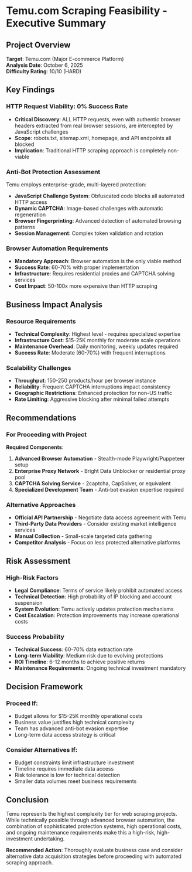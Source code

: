 # Temu.com Scraping Feasibility - Executive Summary

## Project Overview
**Target**: Temu.com (Major E-commerce Platform)  
**Analysis Date**: October 6, 2025  
**Difficulty Rating**: 10/10 (HARD)  

## Key Findings

### HTTP Request Viability: 0% Success Rate
- **Critical Discovery**: ALL HTTP requests, even with authentic browser headers extracted from real browser sessions, are intercepted by JavaScript challenges
- **Scope**: robots.txt, sitemap.xml, homepage, and API endpoints all blocked
- **Implication**: Traditional HTTP scraping approach is completely non-viable

### Anti-Bot Protection Assessment
Temu employs enterprise-grade, multi-layered protection:
- **JavaScript Challenge System**: Obfuscated code blocks all automated HTTP access
- **Dynamic CAPTCHA**: Image-based challenges with automatic regeneration
- **Browser Fingerprinting**: Advanced detection of automated browsing patterns
- **Session Management**: Complex token validation and rotation

### Browser Automation Requirements
- **Mandatory Approach**: Browser automation is the only viable method
- **Success Rate**: 60-70% with proper implementation
- **Infrastructure**: Requires residential proxies and CAPTCHA solving services
- **Cost Impact**: 50-100x more expensive than HTTP scraping

## Business Impact Analysis

### Resource Requirements
- **Technical Complexity**: Highest level - requires specialized expertise
- **Infrastructure Cost**: $15-25K monthly for moderate scale operations
- **Maintenance Overhead**: Daily monitoring, weekly updates required
- **Success Rate**: Moderate (60-70%) with frequent interruptions

### Scalability Challenges
- **Throughput**: 150-250 products/hour per browser instance
- **Reliability**: Frequent CAPTCHA interruptions impact consistency
- **Geographic Restrictions**: Enhanced protection for non-US traffic
- **Rate Limiting**: Aggressive blocking after minimal failed attempts

## Recommendations

### For Proceeding with Project
**Required Components**:
1. **Advanced Browser Automation** - Stealth-mode Playwright/Puppeteer setup
2. **Enterprise Proxy Network** - Bright Data Unblocker or residential proxy pool
3. **CAPTCHA Solving Service** - 2captcha, CapSolver, or equivalent
4. **Specialized Development Team** - Anti-bot evasion expertise required

### Alternative Approaches
- **Official API Partnership** - Negotiate data access agreement with Temu
- **Third-Party Data Providers** - Consider existing market intelligence services
- **Manual Collection** - Small-scale targeted data gathering
- **Competitor Analysis** - Focus on less protected alternative platforms

## Risk Assessment

### High-Risk Factors
- **Legal Compliance**: Terms of service likely prohibit automated access
- **Technical Detection**: High probability of IP blocking and account suspension
- **System Evolution**: Temu actively updates protection mechanisms
- **Cost Escalation**: Protection improvements may increase operational costs

### Success Probability
- **Technical Success**: 60-70% data extraction rate
- **Long-term Viability**: Medium risk due to evolving protections
- **ROI Timeline**: 6-12 months to achieve positive returns
- **Maintenance Requirements**: Ongoing technical investment mandatory

## Decision Framework

### Proceed If:
- Budget allows for $15-25K monthly operational costs
- Business value justifies high technical complexity
- Team has advanced anti-bot evasion expertise
- Long-term data access strategy is critical

### Consider Alternatives If:
- Budget constraints limit infrastructure investment
- Timeline requires immediate data access
- Risk tolerance is low for technical detection
- Smaller data volumes meet business requirements

## Conclusion

Temu represents the highest complexity tier for web scraping projects. While technically possible through advanced browser automation, the combination of sophisticated protection systems, high operational costs, and ongoing maintenance requirements make this a high-risk, high-investment undertaking.

**Recommended Action**: Thoroughly evaluate business case and consider alternative data acquisition strategies before proceeding with automated scraping approach.